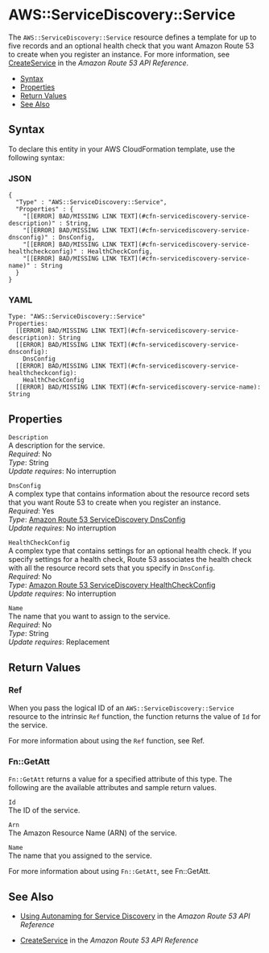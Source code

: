 # AWS::ServiceDiscovery::Service<a name="aws-resource-servicediscovery-service"></a>

The `AWS::ServiceDiscovery::Service` resource defines a template for up to five records and an optional health check that you want Amazon Route 53 to create when you register an instance\. For more information, see [CreateService](http://docs.aws.amazon.com/Route53/latest/APIReference/API_autonaming_CreateService.html) in the *Amazon Route 53 API Reference*\.


+ [Syntax](#aws-resource-servicediscovery-service-syntax)
+ [Properties](#aws-resource-servicediscovery-service-properties)
+ [Return Values](#aws-resource-servicediscovery-service-returnvalues)
+ [See Also](#aws-resource-servicediscovery-service-seealso)

## Syntax<a name="aws-resource-servicediscovery-service-syntax"></a>

To declare this entity in your AWS CloudFormation template, use the following syntax:

### JSON<a name="aws-resource-servicediscovery-service-syntax.json"></a>

```
{
  "Type" : "AWS::ServiceDiscovery::Service",
  "Properties" : {
    "[[ERROR] BAD/MISSING LINK TEXT](#cfn-servicediscovery-service-description)" : String,
    "[[ERROR] BAD/MISSING LINK TEXT](#cfn-servicediscovery-service-dnsconfig)" : DnsConfig,
    "[[ERROR] BAD/MISSING LINK TEXT](#cfn-servicediscovery-service-healthcheckconfig)" : HealthCheckConfig,
    "[[ERROR] BAD/MISSING LINK TEXT](#cfn-servicediscovery-service-name)" : String
  }
}
```

### YAML<a name="aws-resource-servicediscovery-service-syntax.yaml"></a>

```
Type: "AWS::ServiceDiscovery::Service"
Properties:
  [[ERROR] BAD/MISSING LINK TEXT](#cfn-servicediscovery-service-description): String
  [[ERROR] BAD/MISSING LINK TEXT](#cfn-servicediscovery-service-dnsconfig): 
    DnsConfig
  [[ERROR] BAD/MISSING LINK TEXT](#cfn-servicediscovery-service-healthcheckconfig): 
    HealthCheckConfig
  [[ERROR] BAD/MISSING LINK TEXT](#cfn-servicediscovery-service-name): String
```

## Properties<a name="aws-resource-servicediscovery-service-properties"></a>

`Description`  
A description for the service\.  
*Required*: No  
*Type*: String  
*Update requires*: No interruption

`DnsConfig`  
A complex type that contains information about the resource record sets that you want Route 53 to create when you register an instance\.   
*Required*: Yes  
*Type*: [Amazon Route 53 ServiceDiscovery DnsConfig](aws-properties-servicediscovery-service-dnsconfig.md)  
*Update requires*: No interruption

`HealthCheckConfig`  
A complex type that contains settings for an optional health check\. If you specify settings for a health check, Route 53 associates the health check with all the resource record sets that you specify in `DnsConfig`\.  
*Required*: No  
*Type*: [Amazon Route 53 ServiceDiscovery HealthCheckConfig](aws-properties-servicediscovery-service-healthcheckconfig.md)  
*Update requires*: No interruption

`Name`  
The name that you want to assign to the service\.  
*Required*: No  
*Type*: String  
*Update requires*: Replacement

## Return Values<a name="aws-resource-servicediscovery-service-returnvalues"></a>

### Ref<a name="aws-resource-servicediscovery-service-ref"></a>

When you pass the logical ID of an `AWS::ServiceDiscovery::Service` resource to the intrinsic `Ref` function, the function returns the value of `Id` for the service\.

For more information about using the `Ref` function, see Ref\.

### Fn::GetAtt<a name="aws-resource-servicediscovery-service-getatt"></a>

 `Fn::GetAtt` returns a value for a specified attribute of this type\. The following are the available attributes and sample return values\.

`Id`  
The ID of the service\.

`Arn`  
The Amazon Resource Name \(ARN\) of the service\.

`Name`  
The name that you assigned to the service\.

For more information about using `Fn::GetAtt`, see Fn::GetAtt\.

## See Also<a name="aws-resource-servicediscovery-service-seealso"></a>

+ [Using Autonaming for Service Discovery](http://docs.aws.amazon.com/Route53/latest/APIReference/overview-service-discovery.html) in the *Amazon Route 53 API Reference*

+ [CreateService](http://docs.aws.amazon.com/Route53/latest/APIReference/API_autonaming_CreateService.html) in the *Amazon Route 53 API Reference*